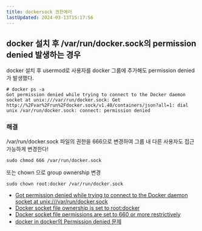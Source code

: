 ```yaml
---
title: dockersock 권한에러
lastUpdated: 2024-03-13T15:17:56
---
```

## docker 설치 후 /var/run/docker.sock의 permission denied 발생하는 경우

docker 설치 후 usermod로 사용자를 docker 그룹에 추가해도 permission denied가 발생했다.

```
# docker ps -a
Got permission denied while trying to connect to the Docker daemon socket at unix:///var/run/docker.sock: Get http://%2Fvar%2Frun%2Fdocker.sock/v1.40/containers/json?all=1: dial unix /var/run/docker.sock: connect: permission denied
```

### 해결
/var/run/docker.sock 파일의 권한을 666으로 변경하여 그룹 내 다른 사용자도 접근 가능하게 변경한다!
```
sudo chmod 666 /var/run/docker.sock
```
또는 chown 으로 group ownership 변경
```
sudo chown root:docker /var/run/docker.sock
```


- [Got permission denied while trying to connect to the Docker daemon socket at unix:///var/run/docker.sock](https://stackoverflow.com/a/58433757/7110084)
- [Docker socket file ownership is set to root:docker](https://docs.datadoghq.com/security_monitoring/default_rules/cis-docker-1.2.0-3.15/#default-value)
- [Docker socket file permissions are set to 660 or more restrictively](https://docs.datadoghq.com/security_monitoring/default_rules/cis-docker-1.2.0-3.16/#default-value)
- [docker in docker의 Permission denied 문제](https://blog.dasomoli.org/docker-docker-in-docker%ec%9d%98-permission-denied-%eb%ac%b8%ec%a0%9c/)
